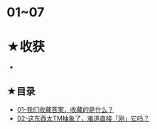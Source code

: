 # 01~07

# ★收获

- 

## ★目录

- [01-我们收藏答案，收藏的是什么？](./01.html)
- [02-这东西太TM抽象了，难道直接「刚」它吗？](./02.html)
